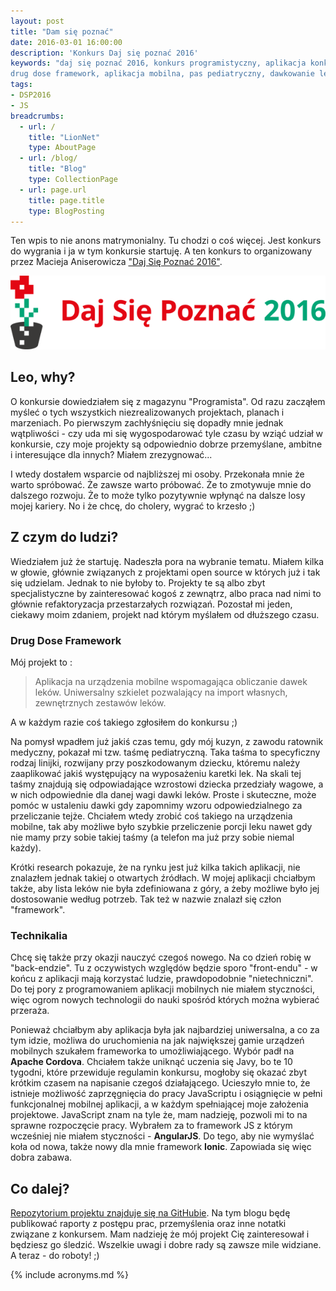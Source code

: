 ```yaml
---
layout: post
title: "Dam się poznać"
date: 2016-03-01 16:00:00
description: 'Konkurs Daj się poznać 2016'
keywords: "daj się poznać 2016, konkurs programistyczny, aplikacja konkursowa,
drug dose framework, aplikacja mobilna, pas pediatryczny, dawkowanie leków"
tags:
- DSP2016
- JS
breadcrumbs:
  - url: /
    title: "LionNet"
    type: AboutPage
  - url: /blog/
    title: "Blog"
    type: CollectionPage
  - url: page.url
    title: page.title
    type: BlogPosting
---
```


Ten wpis to nie anons matrymonialny. Tu chodzi o coś więcej. Jest konkurs do 
wygrania i ja w tym konkursie startuję. A ten konkurs to organizowany przez 
Macieja Aniserowicza ["Daj Się Poznać 2016"](http://www.maciejaniserowicz.com/daj-sie-poznac/).

<img src="/img/DSP2016/DSP2016-logo-RGB-color-1.png" alt="Daj Się Poznać 2016" title="Daj Się Poznać 2016"/>

## Leo, why?

O konkursie dowiedziałem się z magazynu "Programista". Od razu zacząłem myśleć
o tych wszystkich niezrealizowanych projektach, planach i marzeniach. Po pierwszym
zachłyśnięciu się dopadły mnie jednak wątpliwości - czy uda mi się wygospodarować
tyle czasu by wziąć udział w konkursie, czy moje projekty są odpowiednio dobrze 
przemyślane, ambitne i interesujące dla innych? Miałem zrezygnować...

I wtedy dostałem wsparcie od najbliższej mi osoby. Przekonała mnie że warto 
spróbować. Że zawsze warto próbować. Że to zmotywuje mnie do dalszego rozwoju. 
Że to może tylko pozytywnie wpłynąć na dalsze losy mojej kariery. No i że chcę, 
do cholery, wygrać to krzesło ;)

## Z czym do ludzi?

Wiedziałem już że startuję. Nadeszła pora na wybranie tematu. Miałem kilka w głowie,
głównie związanych z projektami open source w których już i tak się udzielam.
Jednak to nie byłoby to. Projekty te są albo zbyt specjalistyczne by zainteresować
kogoś z zewnątrz, albo praca nad nimi to głównie refaktoryzacja przestarzałych
rozwiązań. Pozostał mi jeden, ciekawy moim zdaniem, projekt nad którym myślałem
od dłuższego czasu.

### Drug Dose Framework

Mój projekt to :

> Aplikacja na urządzenia mobilne wspomagająca obliczanie dawek leków. 
Uniwersalny szkielet pozwalający na import własnych, zewnętrznych zestawów leków.

A w każdym razie coś takiego zgłosiłem do konkursu ;)

Na pomysł wpadłem już jakiś czas temu, gdy mój kuzyn, z zawodu ratownik medyczny,
pokazał mi tzw. taśmę pediatryczną. Taka taśma to specyficzny rodzaj linijki,
rozwijany przy poszkodowanym dziecku, któremu należy zaaplikować jakiś występujący
na wyposażeniu karetki lek. Na skali tej taśmy znajdują się odpowiadające wzrostowi
dziecka przedziały wagowe, a w nich odpowiednie dla danej wagi dawki leków.
Proste i skuteczne, może pomóc w ustaleniu dawki gdy zapomnimy wzoru odpowiedzialnego
za przeliczanie tejże. Chciałem wtedy zrobić coś takiego na urządzenia mobilne,
tak aby możliwe było szybkie przeliczenie porcji leku nawet gdy nie mamy przy sobie
takiej taśmy (a telefon ma już przy sobie niemal każdy).

Krótki research pokazuje, że na rynku jest już kilka takich aplikacji, nie znalazłem
jednak takiej o otwartych źródłach. W mojej aplikacji chciałbym także, aby lista 
leków nie była zdefiniowana z góry, a żeby możliwe było jej dostosowanie według
potrzeb. Tak też w nazwie znalazł się człon "framework".

### Technikalia

Chcę się także przy okazji nauczyć czegoś nowego. Na co dzień robię w "back-endzie".
Tu z oczywistych względów będzie sporo "front-endu" - w końcu z aplikacji mają
korzystać ludzie, prawdopodobnie "nietechniczni". Do tej pory z programowaniem
aplikacji mobilnych nie miałem styczności, więc ogrom nowych technologii do nauki
spośród których można wybierać przeraża. 

Ponieważ chciałbym aby aplikacja była jak najbardziej uniwersalna, a co za tym 
idzie, możliwa do uruchomienia na jak największej gamie urządzeń mobilnych szukałem
frameworka to umożliwiającego. Wybór padł na **Apache Cordova**. Chciałem także
uniknąć uczenia się Javy, bo te 10 tygodni, które przewiduje regulamin konkursu, 
mogłoby się okazać zbyt krótkim czasem na napisanie czegoś działającego. Ucieszyło
mnie to, że istnieje możliwość zaprzęgnięcia do pracy JavaScriptu i osiągnięcie
w pełni funkcjonalnej mobilnej aplikacji, a w każdym spełniającej moje założenia
projektowe. JavaScript znam na tyle że, mam nadzieję, pozwoli mi to na sprawne
rozpoczęcie pracy. Wybrałem za to framework JS z którym wcześniej nie miałem 
styczności - **AngularJS**. Do tego, aby nie wymyślać koła od nowa, także nowy 
dla mnie framework **Ionic**. Zapowiada się więc dobra zabawa.

## Co dalej?

[Repozytorium projektu znajduje się na GitHubie](https://github.com/maciejlew/drug-dose-framework).
Na tym blogu będę publikować raporty z postępu prac, przemyślenia oraz inne notatki
związane z konkursem. Mam nadzieję że mój projekt Cię zainteresował i będziesz go 
śledzić. Wszelkie uwagi i dobre rady są zawsze mile widziane. A teraz - do roboty! ;)

{% include acronyms.md %}